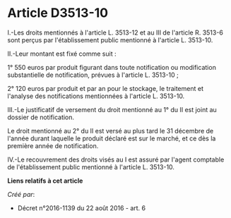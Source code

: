 # Article D3513-10

I.-Les droits mentionnés à l'article L. 3513-12 et au III de l'article R. 3513-6 sont perçus par l'établissement public
mentionné à l'article L. 3513-10. 

II.-Leur montant est fixé comme suit : 

1° 550 euros par produit figurant dans toute notification ou modification substantielle de notification, prévues à l'article
L. 3513-10 ; 

2° 120 euros par produit et par an pour le stockage, le traitement et l'analyse des notifications mentionnées à l'article L.
3513-10. 

III.-Le justificatif de versement du droit mentionné au 1° du II est joint au dossier de notification. 

Le droit mentionné au 2° du II est versé au plus tard le 31 décembre de l'année durant laquelle le produit déclaré est sur le
marché, et ce dès la première année de notification. 

IV.-Le recouvrement des droits visés au I est assuré par l'agent comptable de l'établissement public mentionné à l'article L.
3513-10.

**Liens relatifs à cet article**

_Créé par_:

  - Décret n°2016-1139 du 22 août 2016 - art. 6
